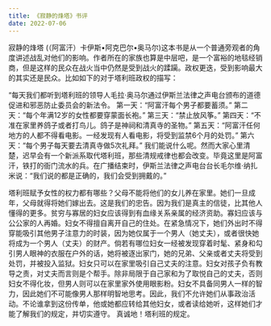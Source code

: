 ```yaml
---
title: 《寂静的烽塔》书评
date: 2022-07-06
---
```


 

寂静的烽塔 (（阿富汗）卡伊斯•阿克巴尔•奥马尔)这本书是从一个普通旁观者的角度讲述战乱对他们的影响。作者所在的家族也算是中层吧，是一个富裕的地毯经销商，但是这样的民众在战火当中仍然是受到战火的蹂躏。政权更迭，受到影响最大的其实还是民众。比如如下的对于塔利班政权的描写：

 

“每天我们都听到塔利班的领导人毛拉·奥马尔通过伊斯兰法律之声电台颁布的道德促进和邪恶防止委员会的新法令。 第一天：“阿富汗每个男子都要蓄须。” 第二天：“每个年满12岁的女性都要穿蒙面长袍。” 第三天：“禁止放风筝。” 第四天：“不准在家里养鸽子或者打鸟儿。鸽子是神祠和清真寺的圣物。” 第五天：“阿富汗任何地方的人都不得看电影。一经发现有人看电影，将受到监禁6个月的处罚。” 第六天：“每个男子每天要去清真寺做5次礼拜。” 我们能说什么呢。然而大家心里清楚，迟早会有一个新派系取代塔利班，那些清规戒律也都会改变。毕竟这里是阿富汗，铁打的衙门流水的兵。在广播结束时，伊斯兰法律之声电台台长毛尔维·纳扎米说：“我们说的都是正确的，我们会受到拥戴的。”

 

塔利班赋予女性的权力都有哪些？父母不能将他们的女儿养在家里。她们一旦成年，父母就得将她们嫁出去。这是我们的忠告。因为我们是真主的信徒，比其他人懂得的更多。贫穷与寡居的妇女应该得到有血缘关系亲属的经济资助。寡妇应该与公公家的人再婚。妇女不得擅自离开自己的住处。在紧急情况下，她们外出时不得穿能吸引其他男子注意力的时装，因为她仅属于一个男人（她丈夫），或者很快她将成为一个男人（丈夫）的财产。倘若有哪位妇女一经被发现穿着时髦、紧身和勾引男人眼神的衣服在户外的话，她将被逐出家门，她的兄弟、父亲或者丈夫将受到处罚，并被投入监狱。妇女只可以在家里吸引自己丈夫的注意。妇女对孩子负有教导之责，对丈夫而言则是个帮手。除非局限于自己家和为了取悦自己的丈夫，否则妇女不得化妆，但男人则可以在家里家外使用眼影粉。妇女不具备同男人一样的智力，因此她们不可能像男人那样明智地思考。因此，我们不允许她们从事政治活动。不论谁拿到这份传单，他或她都应转给其他妇女，或者读给她听，这样她们才能了解我们的规定，并切实遵守。 真诚地！塔利班的规定。

 